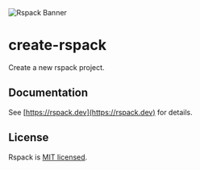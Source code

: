 <picture>
  <img alt="Rspack Banner" src="https://assets.rspack.dev/rspack/rspack-banner.png">
</picture>

# create-rspack

Create a new rspack project.

## Documentation

See [https://rspack.dev](https://rspack.dev) for details.

## License

Rspack is [MIT licensed](https://github.com/web-infra-dev/rspack/blob/main/LICENSE).
